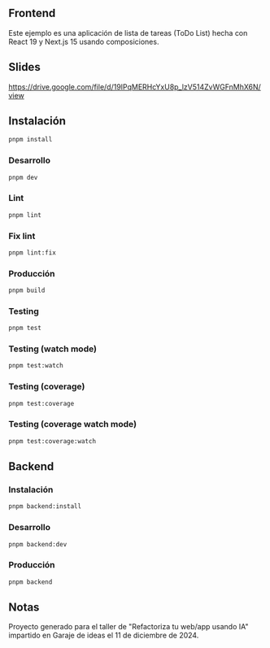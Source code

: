 ## Frontend

Este ejemplo es una aplicación de lista de tareas (ToDo List) hecha con React 19 y Next.js 15 usando composiciones.

## Slides

https://drive.google.com/file/d/19IPqMERHcYxU8p_lzV514ZvWGFnMhX6N/view

## Instalación

```sh
pnpm install
```

### Desarrollo

```sh
pnpm dev
```

### Lint

```sh
pnpm lint
```

### Fix lint

```sh
pnpm lint:fix
```

### Producción

```sh
pnpm build
```

### Testing

```sh
pnpm test
```

### Testing (watch mode)

```sh
pnpm test:watch
```

### Testing (coverage)

```sh
pnpm test:coverage
```

### Testing (coverage watch mode)

```sh
pnpm test:coverage:watch
```

## Backend

### Instalación

```sh
pnpm backend:install
```

### Desarrollo

```sh
pnpm backend:dev
```

### Producción

```sh
pnpm backend
```

## Notas

Proyecto generado para el taller de "Refactoriza tu web/app usando IA" impartido en Garaje de ideas el 11 de diciembre de 2024.